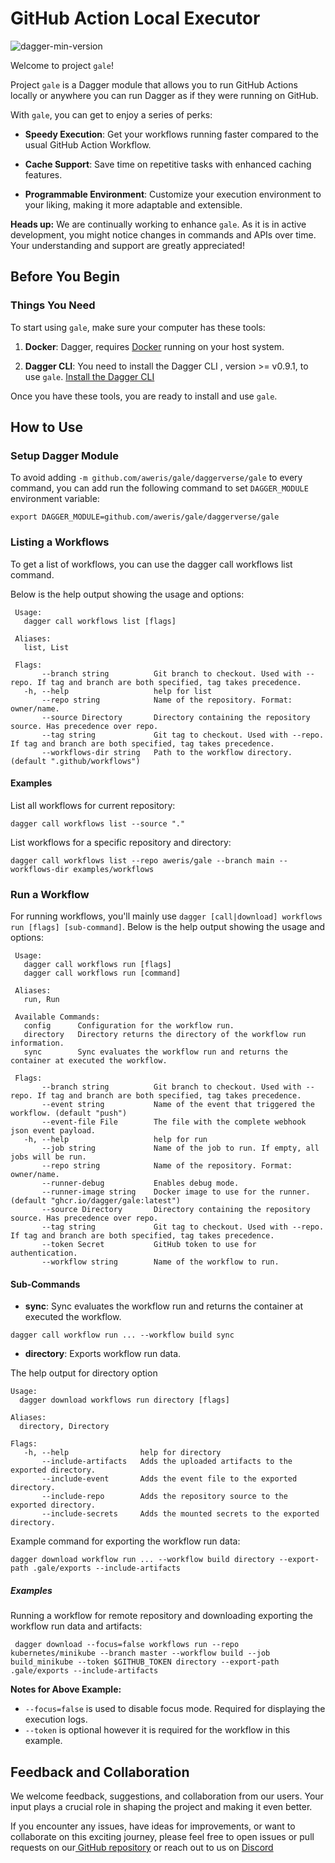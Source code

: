 # GitHub Action Local Executor

![dagger-min-version](https://img.shields.io/badge/dagger%20version-v0.9.3-green)

Welcome to project `gale`!

Project `gale` is a Dagger module that allows you to run GitHub Actions locally or anywhere you can run Dagger as if 
they were running on GitHub.

With `gale`, you can get to enjoy a series of perks:

- **Speedy Execution**: Get your workflows running faster compared to the usual GitHub Action Workflow.

- **Cache Support**: Save time on repetitive tasks with enhanced caching features.

- **Programmable Environment**: Customize your execution environment to your liking, making it more adaptable and extensible.

**Heads up:** We are continually working to enhance `gale`. As it is in active development, you might notice changes in 
commands and APIs over time. Your understanding and support are greatly appreciated!

## Before You Begin

### Things You Need

To start using `gale`, make sure your computer has these tools:

1. **Docker**: Dagger, requires [Docker](https://www.docker.com/) running on your host system.

2. **Dagger CLI**: You need to install the Dagger CLI , version >= v0.9.1, to use `gale`. [Install the Dagger CLI](https://docs.dagger.io/quickstart/729236/cli)

Once you have these tools, you are ready to install and use `gale`.

## How to Use

### Setup Dagger Module

To avoid adding `-m github.com/aweris/gale/daggerverse/gale` to every command, you can add run the following command to
set `DAGGER_MODULE` environment variable:

```shell
export DAGGER_MODULE=github.com/aweris/gale/daggerverse/gale
```

### Listing a Workflows

To get a list of workflows, you can use the dagger call workflows list command.

Below is the help output showing the usage and options:

```shell
 Usage:
   dagger call workflows list [flags]

 Aliases:
   list, List

 Flags:
       --branch string          Git branch to checkout. Used with --repo. If tag and branch are both specified, tag takes precedence.
   -h, --help                   help for list
       --repo string            Name of the repository. Format: owner/name.
       --source Directory       Directory containing the repository source. Has precedence over repo.
       --tag string             Git tag to checkout. Used with --repo. If tag and branch are both specified, tag takes precedence.
       --workflows-dir string   Path to the workflow directory. (default ".github/workflows")
```

#### Examples

List all workflows for current repository:

```shell
dagger call workflows list --source "."
```

List workflows for a specific repository and directory:

```shell
dagger call workflows list --repo aweris/gale --branch main --workflows-dir examples/workflows
```

### Run a Workflow

For running workflows, you'll mainly use `dagger [call|download] workflows run [flags] [sub-command]`. Below is
the help output showing the usage and options:

```shell
 Usage:
   dagger call workflows run [flags]
   dagger call workflows run [command]

 Aliases:
   run, Run

 Available Commands:
   config      Configuration for the workflow run.
   directory   Directory returns the directory of the workflow run information.
   sync        Sync evaluates the workflow run and returns the container at executed the workflow.

 Flags:
       --branch string          Git branch to checkout. Used with --repo. If tag and branch are both specified, tag takes precedence.
       --event string           Name of the event that triggered the workflow. (default "push")
       --event-file File        The file with the complete webhook json event payload.
   -h, --help                   help for run
       --job string             Name of the job to run. If empty, all jobs will be run.
       --repo string            Name of the repository. Format: owner/name.
       --runner-debug           Enables debug mode.
       --runner-image string    Docker image to use for the runner. (default "ghcr.io/dagger/gale:latest")
       --source Directory       Directory containing the repository source. Has precedence over repo.
       --tag string             Git tag to checkout. Used with --repo. If tag and branch are both specified, tag takes precedence.
       --token Secret           GitHub token to use for authentication.
       --workflow string        Name of the workflow to run.
```

#### Sub-Commands

- **sync**: Sync evaluates the workflow run and returns the container at executed the workflow.

```shell
dagger call workflow run ... --workflow build sync
```

- **directory**: Exports workflow run data.

The help output for directory option
```shell
Usage:
  dagger download workflows run directory [flags]

Aliases:
  directory, Directory

Flags:
   -h, --help                help for directory
       --include-artifacts   Adds the uploaded artifacts to the exported directory.
       --include-event       Adds the event file to the exported directory.
       --include-repo        Adds the repository source to the exported directory.
       --include-secrets     Adds the mounted secrets to the exported directory.
```

Example command for exporting the workflow run data:
```shell
dagger download workflow run ... --workflow build directory --export-path .gale/exports --include-artifacts
```

##### Examples

Running a workflow for remote repository and downloading exporting the workflow run data and artifacts:

```shell
 dagger download --focus=false workflows run --repo kubernetes/minikube --branch master --workflow build --job build_minikube --token $GITHUB_TOKEN directory --export-path .gale/exports --include-artifacts
```

**Notes for Above Example:**
- `--focus=false` is used to disable focus mode. Required for displaying the execution logs.
- `--token` is optional however it is required for the workflow in this example.

## Feedback and Collaboration

We welcome feedback, suggestions, and collaboration from our users. Your input plays a crucial role in shaping the project and making it even better.

If you encounter any issues, have ideas for improvements, or want to collaborate on this exciting journey, please  feel free to open issues or pull requests on our[ GitHub repository](https://github.com/aweris/gale) or reach out to us on [Discord](https://discord.com/channels/707636530424053791/1117139064274034809)